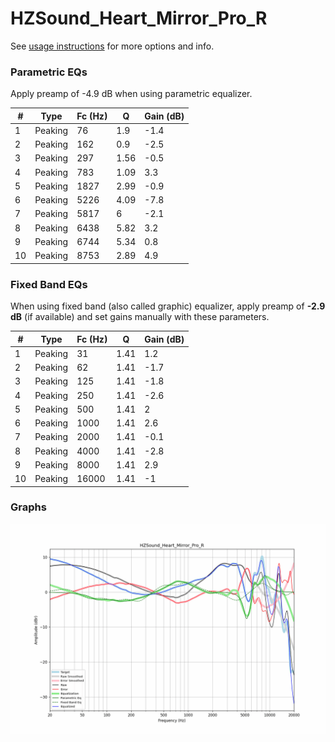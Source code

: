 # HZSound_Heart_Mirror_Pro_R
See [usage instructions](https://github.com/jaakkopasanen/AutoEq#usage) for more options and info.

### Parametric EQs
Apply preamp of -4.9 dB when using parametric equalizer.

|   # | Type    |   Fc (Hz) |    Q |   Gain (dB) |
|-----|---------|-----------|------|-------------|
|   1 | Peaking |        76 | 1.9  |        -1.4 |
|   2 | Peaking |       162 | 0.9  |        -2.5 |
|   3 | Peaking |       297 | 1.56 |        -0.5 |
|   4 | Peaking |       783 | 1.09 |         3.3 |
|   5 | Peaking |      1827 | 2.99 |        -0.9 |
|   6 | Peaking |      5226 | 4.09 |        -7.8 |
|   7 | Peaking |      5817 | 6    |        -2.1 |
|   8 | Peaking |      6438 | 5.82 |         3.2 |
|   9 | Peaking |      6744 | 5.34 |         0.8 |
|  10 | Peaking |      8753 | 2.89 |         4.9 |

### Fixed Band EQs
When using fixed band (also called graphic) equalizer, apply preamp of **-2.9 dB** (if available) and set gains manually with these parameters.

|   # | Type    |   Fc (Hz) |    Q |   Gain (dB) |
|-----|---------|-----------|------|-------------|
|   1 | Peaking |        31 | 1.41 |         1.2 |
|   2 | Peaking |        62 | 1.41 |        -1.7 |
|   3 | Peaking |       125 | 1.41 |        -1.8 |
|   4 | Peaking |       250 | 1.41 |        -2.6 |
|   5 | Peaking |       500 | 1.41 |         2   |
|   6 | Peaking |      1000 | 1.41 |         2.6 |
|   7 | Peaking |      2000 | 1.41 |        -0.1 |
|   8 | Peaking |      4000 | 1.41 |        -2.8 |
|   9 | Peaking |      8000 | 1.41 |         2.9 |
|  10 | Peaking |     16000 | 1.41 |        -1   |

### Graphs
![](./HZSound_Heart_Mirror_Pro_R.png)
